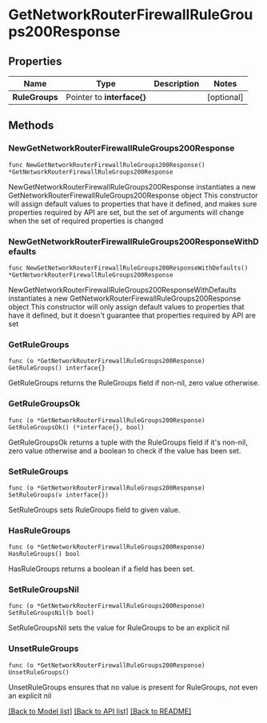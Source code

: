 # GetNetworkRouterFirewallRuleGroups200Response

## Properties

Name | Type | Description | Notes
------------ | ------------- | ------------- | -------------
**RuleGroups** | Pointer to **interface{}** |  | [optional] 

## Methods

### NewGetNetworkRouterFirewallRuleGroups200Response

`func NewGetNetworkRouterFirewallRuleGroups200Response() *GetNetworkRouterFirewallRuleGroups200Response`

NewGetNetworkRouterFirewallRuleGroups200Response instantiates a new GetNetworkRouterFirewallRuleGroups200Response object
This constructor will assign default values to properties that have it defined,
and makes sure properties required by API are set, but the set of arguments
will change when the set of required properties is changed

### NewGetNetworkRouterFirewallRuleGroups200ResponseWithDefaults

`func NewGetNetworkRouterFirewallRuleGroups200ResponseWithDefaults() *GetNetworkRouterFirewallRuleGroups200Response`

NewGetNetworkRouterFirewallRuleGroups200ResponseWithDefaults instantiates a new GetNetworkRouterFirewallRuleGroups200Response object
This constructor will only assign default values to properties that have it defined,
but it doesn't guarantee that properties required by API are set

### GetRuleGroups

`func (o *GetNetworkRouterFirewallRuleGroups200Response) GetRuleGroups() interface{}`

GetRuleGroups returns the RuleGroups field if non-nil, zero value otherwise.

### GetRuleGroupsOk

`func (o *GetNetworkRouterFirewallRuleGroups200Response) GetRuleGroupsOk() (*interface{}, bool)`

GetRuleGroupsOk returns a tuple with the RuleGroups field if it's non-nil, zero value otherwise
and a boolean to check if the value has been set.

### SetRuleGroups

`func (o *GetNetworkRouterFirewallRuleGroups200Response) SetRuleGroups(v interface{})`

SetRuleGroups sets RuleGroups field to given value.

### HasRuleGroups

`func (o *GetNetworkRouterFirewallRuleGroups200Response) HasRuleGroups() bool`

HasRuleGroups returns a boolean if a field has been set.

### SetRuleGroupsNil

`func (o *GetNetworkRouterFirewallRuleGroups200Response) SetRuleGroupsNil(b bool)`

 SetRuleGroupsNil sets the value for RuleGroups to be an explicit nil

### UnsetRuleGroups
`func (o *GetNetworkRouterFirewallRuleGroups200Response) UnsetRuleGroups()`

UnsetRuleGroups ensures that no value is present for RuleGroups, not even an explicit nil

[[Back to Model list]](../README.md#documentation-for-models) [[Back to API list]](../README.md#documentation-for-api-endpoints) [[Back to README]](../README.md)


